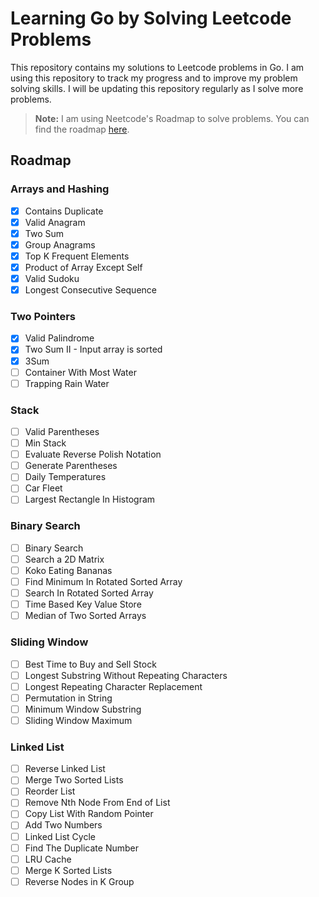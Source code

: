 # Learning Go by Solving Leetcode Problems

This repository contains my solutions to Leetcode problems in Go. I am using this repository to track my progress and to improve my problem solving skills. I will be updating this repository regularly as I solve more problems.

> **Note:** I am using Neetcode's Roadmap to solve problems. You can find the roadmap [here](https://neetcode.io/roadmap).

## Roadmap

### Arrays and Hashing

- [x] Contains Duplicate
- [x] Valid Anagram
- [x] Two Sum
- [x] Group Anagrams
- [x] Top K Frequent Elements
- [x] Product of Array Except Self
- [x] Valid Sudoku
- [x] Longest Consecutive Sequence

### Two Pointers

- [x] Valid Palindrome
- [x] Two Sum II - Input array is sorted
- [x] 3Sum
- [ ] Container With Most Water
- [ ] Trapping Rain Water

### Stack

- [ ] Valid Parentheses
- [ ] Min Stack
- [ ] Evaluate Reverse Polish Notation
- [ ] Generate Parentheses
- [ ] Daily Temperatures
- [ ] Car Fleet
- [ ] Largest Rectangle In Histogram

### Binary Search

- [ ] Binary Search
- [ ] Search a 2D Matrix
- [ ] Koko Eating Bananas
- [ ] Find Minimum In Rotated Sorted Array
- [ ] Search In Rotated Sorted Array
- [ ] Time Based Key Value Store
- [ ] Median of Two Sorted Arrays

### Sliding Window

- [ ] Best Time to Buy and Sell Stock
- [ ] Longest Substring Without Repeating Characters
- [ ] Longest Repeating Character Replacement
- [ ] Permutation in String
- [ ] Minimum Window Substring
- [ ] Sliding Window Maximum

### Linked List

- [ ] Reverse Linked List
- [ ] Merge Two Sorted Lists
- [ ] Reorder List
- [ ] Remove Nth Node From End of List
- [ ] Copy List With Random Pointer
- [ ] Add Two Numbers
- [ ] Linked List Cycle
- [ ] Find The Duplicate Number
- [ ] LRU Cache
- [ ] Merge K Sorted Lists
- [ ] Reverse Nodes in K Group
